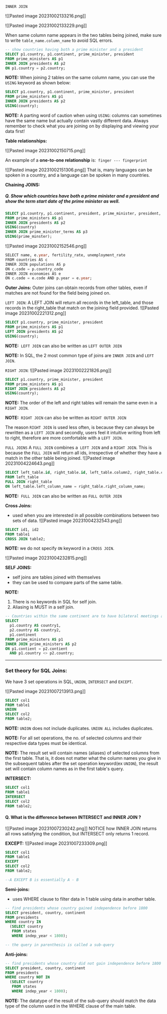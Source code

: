 `INNER JOIN`

![[Pasted image 20231002133216.png]]

![[Pasted image 20231002133229.png]]

When same column name appears in the two tables being joined, make sure to write  `table_name.column_name` to avoid SQL errors.

````SQL
-- show countries having both a prime minister and a president
SELECT p1.country, p1.continent, prime_minister, president
FROM prime_ministers AS p1
INNER JOIN presidents AS p2
ON p1.country = p2.country;
````

**NOTE:** When joining 2 tables on the same column name, you can use the `USING` keyword as shown below:
````SQL
SELECT p1.country, p1.continent, prime_minister, president
FROM prime_ministers AS p1
INNER JOIN presidents AS p2
USING(country);
````

**NOTE:** A parting word of caution when using `USING`: columns can sometimes have the same name but actually contain vastly different data. Always remember to check what you are joining on by displaying and viewing your data first!


**Table relationships:**

![[Pasted image 20231002150715.png]]

An example of a **one-to-one relationship** is:` finger --- fingerprint`

![[Pasted image 20231002151306.png]]
That is, many languages can be spoken in a country, and a language can be spoken in many countries.

**Chaining JOINS:**
##### Q. Show which countries have both a prime minister and a president and show the term start date of the prime minister as well. 
````SQL
SELECT p1.country, p1.continent, president, prime_minister, president, pm_start
FROM prime_ministers AS p1
INNER JOIN presidents AS p2
USING(country)
INNER JOIN prime_minister_terms AS p3
USING(prime_minster); 
````

![[Pasted image 20231002152546.png]]

````SQL
SELECT name, e.year, fertility_rate, unemployment_rate
FROM countries AS c
INNER JOIN populations AS p
ON c.code = p.country_code
INNER JOIN economies AS e
ON c.code = e.code AND p.year = e.year;
````


**Outer Joins:**
Outer joins can obtain records from other tables, even if matches are not found for the field being joined on.

`LEFT JOIN`:
A LEFT JOIN will return all records in the left_table, and those records in the right_table that match on the joining field provided.
![[Pasted image 20231002221312.png]]

````SQL
SELECT p1.country, prime_minister, president
FROM prime_ministers AS p1
LEFT JOIN presidents AS p2
USING(country);
````
**NOTE:**` LEFT JOIN` can also be written as `LEFT OUTER JOIN`

**NOTE:** In SQL, the 2 most common type of joins are `INNER JOIN` and `LEFT JOIN`.

`RIGHT JOIN`:
![[Pasted image 20231002221826.png]]

````SQL
SELECT p1.country, prime_minister, president
FROM prime_ministers AS p1
RIGHT JOIN presidents AS p2
USING(country);
````

**NOTE:**  The order of the left and right tables will remain the same even in a `RIGHT JOIN`.

**NOTE:**` RIGHT JOIN` can also be written as `RIGHT OUTER JOIN`

The reason `RIGHT JOIN` is used less often, is because they can always be rewritten as a `LEFT JOIN` and secondly, users feel it intuitive writing from left to right, therefore are more comfortable with a `LEFT JOIN`. 


`FULL JOINS`
A `FULL JOIN` combines a` LEFT JOIN` and a `RIGHT JOIN`.
This is because the `FULL JOIN` will return all ids, irrespective of whether they have a match in the other table being joined.
![[Pasted image 20231004224643.png]]

````SQL
SELECT left_table.id, right_table.id, left_table.column2, right_table.column2
FROM left_table
FULL JOIN right_table
ON left_table.left_column_name = right_table.right_column_name;

````

**NOTE:**` FULL JOIN` can also be written as `FULL OUTER JOIN`


**Cross Joins:**
- used when you are interested in all possible combinations between two sets of data. 
![[Pasted image 20231004232543.png]]
````SQL
SELECT id1, id2
FROM table1
CROSS JOIN table2;
````
**NOTE:** we do not specify `ON` keyword in a `CROSS JOIN`.

![[Pasted image 20231004232815.png]]


**SELF JOINS:**
- self joins are tables joined with themselves
- they can be used to compare parts of the same table. 

**NOTE:**
1. There is no keywords in SQL for self join. 
2. Aliasing is MUST in a self join. 

````SQL
-- Countries within the same continent are to have bilateral meetings along themselves. Write a SQL query to return the result. 
SELECT
  p1.country AS country1,
  p2.country AS country2,
  p1.continent
FROM prime_ministers AS p1
INNER JOIN prime_ministers AS p2
ON p1.contient = p2.contient
  AND p1.country <> p2.country;
````

---
### Set theory for SQL Joins:

We have 3 set operations in SQL, `UNION`, `INTERSECT` and `EXCEPT`. 

![[Pasted image 20231007213913.png]]
````SQL
SELECT col1
FROM table1
UNION
SELECT col2
FROM table2;
````

**NOTE:**
`UNION` does not include duplicates. 
`UNION ALL` includes duplicates.

**NOTE:** For all set operations, the no. of selected columns and their respective data types must be identical. 

**NOTE:** The result set will contain names (aliases) of selected columns from the first table. That is, it does not matter what the column names you give in the subsequent tables after the set operation keyword(ex `UNION`), the result set will contain column names as in the first table's query.

**INTERSECT:**
````SQL
SELECT col1
FROM table1
INTERSECT
SELECT col2
FROM table2;
````

#### Q. What is the difference between INTERSECT and INNER JOIN ?
![[Pasted image 20231007230242.png]]
NOTICE how INNER JOIN returns all rows satisfying the condition, but INTERSECT only returns 1 record.  

**EXCEPT:**
![[Pasted image 20231007233309.png]]

````SQL
SELECT col1
FROM table1
EXCEPT
SELECT col2
FROM table2;

--A EXCEPT B is essentially A - B
````

**Semi-joins:**
- uses WHERE clause to filter data in 1 table using data in another table.
````SQL
-- find presidents whose country gained independence before 1800
SELECT president, country, continent
FROM presidents
WHERE country IN
  (SELECT country
   FROM states
   WHERE indep_year < 1800);

-- the query in parenthesis is called a sub-query
````

**Anti-joins:**
````SQL
-- find presidents whose country did not gain independence before 1800
SELECT president, country, continent
FROM presidents
WHERE country NOT IN
  (SELECT country
   FROM states
   WHERE indep_year < 1800);
````

**NOTE:** The datatype of the result of the sub-query should match the data type of the column used in the WHERE clause of the main table.





















